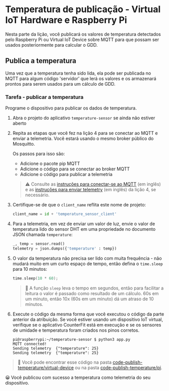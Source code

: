 # Temperatura de publicação - Virtual IoT Hardware e Raspberry Pi

Nesta parte da lição, você publicará os valores de temperatura detectados pelo Raspberry Pi ou Virtual IoT Device sobre MQTT para que possam ser usados posteriormente para calcular o GDD.

## Publica a temperatura

Uma vez que a temperatura tenha sido lida, ela pode ser publicada no MQTT para algum código 'servidor' que lerá os valores e os armazenará prontos para serem usados para um cálculo de GDD.

### Tarefa - publicar a temperatura

Programe o dispositivo para publicar os dados de temperatura.

1. Abra o projeto do aplicativo `temperature-sensor` se ainda não estiver aberto

1. Repita as etapas que você fez na lição 4 para se conectar ao MQTT e enviar a telemetria. Você estará usando o mesmo broker público do Mosquitto.

     Os passos para isso são:

     - Adicione o pacote pip MQTT
     - Adicione o código para se conectar ao broker MQTT
     - Adicione o código para publicar a telemetria

    > ⚠️ Consulte as [instruções para conectar-se ao MQTT](../../../../1-getting-started/lessons/4-connect-internet/single-board-computer-mqtt.md) (em inglês) e as [instruções para enviar telemetry](../../../../1-getting-started/lessons/4-connect-internet/single-board-computer-telemetry.md) (em inglês) da lição 4, se necessário.

1. Certifique-se de que o `client_name` reflita este nome de projeto:

    ```python
    client_name = id + 'temperature_sensor_client'
    ```

1. Para a telemetria, em vez de enviar um valor de luz, envie o valor de temperatura lido do sensor DHT em uma propriedade no documento JSON chamada `temperature`:

    ```python
    _, temp = sensor.read()
    telemetry = json.dumps({'temperature' : temp})
    ```

1. O valor da temperatura não precisa ser lido com muita frequência - não mudará muito em um curto espaço de tempo, então defina o `time.sleep` para 10 minutos:

    ```cpp
    time.sleep(10 * 60);
    ```

    > 💁 A função `sleep` leva o tempo em segundos, então para facilitar a leitura o valor é passado como resultado de um cálculo. 60s em um minuto, então 10x (60s em um minuto) dá um atraso de 10 minutos.

1. Execute o código da mesma forma que você executou o código da parte anterior da atribuição. Se você estiver usando um dispositivo IoT virtual, verifique se o aplicativo CounterFit está em execução e se os sensores de umidade e temperatura foram criados nos pinos corretos.

    ```output
    pi@raspberrypi:~/temperature-sensor $ python3 app.py
    MQTT connected!
    Sending telemetry  {"temperature": 25}
    Sending telemetry  {"temperature": 25}
    ```

> 💁 Você pode encontrar esse código na pasta [code-publish-temperature/virtual-device](../code-publish-temperature/virtual-device) ou na pasta [code-publish-temperature/pi](../code-publish-temperature/pi).

😀 Você publicou com sucesso a temperatura como telemetria do seu dispositivo.
